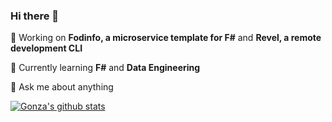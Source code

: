 ### Hi there 👋

🔭 Working on **Fodinfo, a microservice template for F#** and **Revel, a remote development CLI**

🌱 Currently learning **F#** and **Data Engineering**

💬 Ask me about anything

[![Gonza's github stats](https://github-readme-stats.vercel.app/api?username=pecigonzalo&count_private=true&show_icons=true&theme=dracula)](https://github.com/pecigonzalo)
